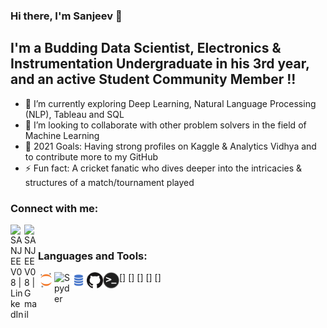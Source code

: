 ### Hi there, I'm Sanjeev 👋



## I'm a Budding Data Scientist, Electronics & Instrumentation Undergraduate in his 3rd year, and an active Student Community Member !!

- 🌱 I’m currently exploring Deep Learning, Natural Language Processing (NLP), Tableau and SQL 
- 👯 I’m looking to collaborate with other problem solvers in the field of Machine Learning 
- 🥅 2021 Goals: Having strong profiles on Kaggle & Analytics Vidhya and to contribute more to my GitHub 
- ⚡ Fun fact: A cricket fanatic who dives deeper into the intricacies & structures of a match/tournament played


### Connect with me:

[<img align="left" alt="SANJEEV08 | LinkedIn" width="22px" src="https://cdn.jsdelivr.net/npm/simple-icons@v3/icons/linkedin.svg" />][linkedin]
[<img align="left" alt="SANJEEV08 | Gmail" width="22px" src="https://cdn.jsdelivr.net/npm/simple-icons@v3/icons/gmail.svg" />][gmail]

<br />

### Languages and Tools:

[<img align="left" alt="Jupyter Notebook" width="26px" src="https://raw.githubusercontent.com/github/explore/80688e429a7d4ef2fca1e82350fe8e3517d3494d/topics/jupyter-notebook/jupyter-notebook.png" />]
[<img align="left" alt="Spyder" width="26px" src="https://raw.githubusercontent.com/github/explore/80688e429a7d4ef2fca1e82350fe8e3517d3494d/topics/spyder/spyder.png" />]
[<img align="left" alt="SQL" width="26px" src="https://raw.githubusercontent.com/github/explore/80688e429a7d4ef2fca1e82350fe8e3517d3494d/topics/sql/sql.png" />]
[<img align="left" alt="GitHub" width="26px" src="https://raw.githubusercontent.com/github/explore/78df643247d429f6cc873026c0622819ad797942/topics/github/github.png" />]
[<img align="left" alt="Terminal" width="26px" src="https://raw.githubusercontent.com/github/explore/80688e429a7d4ef2fca1e82350fe8e3517d3494d/topics/terminal/terminal.png" />]

<br />
<br />




[gmail]: sanjeevsethu8@gmail.com 
[linkedin]: https://www.linkedin.com/in/s-sanjeev-653077172/
